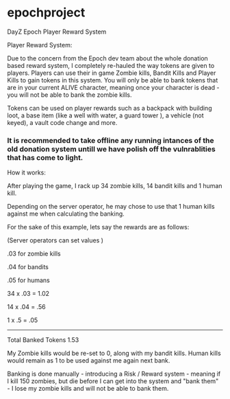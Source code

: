 epochproject
============

DayZ Epoch Player Reward System


Player Reward System:

 

Due to the concern from the Epoch dev team about the whole donation based reward system, I completely re-hauled the way tokens are given to players. Players can use their in game Zombie kills, Bandit Kills and Player Kills to gain tokens in this system. You will only be able to bank tokens that are in your current ALIVE character, meaning once your character is dead - you will not be able to bank the zombie kills.

Tokens can be used on player rewards such as a backpack with building loot, a base item (like a well with water, a guard tower ),  a vehicle (not keyed), a vault code change and more.

### It is recommended to take offline any running intances of the old donation system untill we have polish off the vulnrablities that has come to light.

 

How it works:

 After playing the game, I rack up 34 zombie kills, 14 bandit kills and 1 human kill.

 

Depending on the server operator, he may chose to use that 1 human kills against me when calculating the banking.

 

For the sake of this example, lets say the rewards are as follows:

(Server operators can set values )

.03  for zombie kills

.04 for bandits

.05 for humans

 

34 x .03  =  1.02

14 x .04  = .56

1 x .5 = .05

----------------------

Total Banked Tokens  1.53

 

My Zombie kills would be re-set to 0, along with my bandit kills. Human kills would remain as 1 to be used against me again next bank.

 

 

Banking is done manually - introducing a Risk / Reward system -  meaning if I kill 150 zombies, but die before I can get into the system and "bank them" - I lose my zombie kills and will not be able to bank them.
